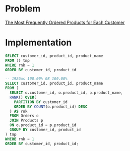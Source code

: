# Problem

[The Most Frequently Ordered Products for Each Customer](https://leetcode.com/problems/the-most-frequently-ordered-products-for-each-customer/)

# Implementation

```sql
SELECT customer_id, product_id, product_name
FROM () tmp
WHERE rnk = 1
ORDER BY customer_id, product_id
```

```sql
-- 1929ms 100.00% 0B 100.00%
SELECT customer_id, product_id, product_name
FROM (
  SELECT o.customer_id, o.product_id, p.product_name,
  RANK() OVER(
    PARTITION BY customer_id 
    ORDER BY COUNT(o.product_id) DESC
  ) AS rnk
  FROM Orders o
  JOIN Products p
  ON o.product_id = p.product_id
  GROUP BY customer_id, product_id
) tmp
WHERE rnk = 1
ORDER BY customer_id, product_id;
```
